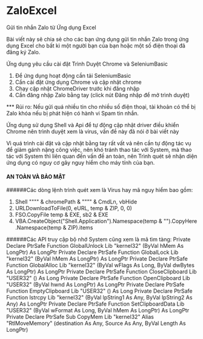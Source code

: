 # ZaloExcel
 Gửi tin nhắn Zalo từ Ứng dụng Excel


Bài viết này sẽ chia sẻ cho các bạn ứng dụng gửi tin nhắn Zalo trong ứng dụng Excel cho bất kì một người bạn của bạn hoặc một số điện thoại đã đăng ký Zalo.

Ứng dụng yêu cầu cài đặt Trình Duyệt Chrome và SeleniumBasic


1. Để ứng dụng hoạt động cần tải SeleniumBasic
2. Cần cài đặt ứng dụng Chrome và cập nhật chrome
3. Chạy cập nhật ChromeDriver trước khi đăng nhập
4. Cần đăng nhập Zalo bằng tay (click nút Đăng nhập để mở trình duyệt)

*** Rủi ro:
Nếu gửi quá nhiều tin cho nhiều số điện thoại, tài khoản có thể bị Zalo khóa nếu bị phát hiện có hành vi Spam tin nhắn.


Ứng dụng sử dụng Shell và Api để tự động cập nhật driver điều khiển Chrome nên trình duyệt xem là virus, vấn đề này đã nói ở bài viết này

Vì quá trình cài đặt và cập nhật bằng tay rất vất vả nên cần tự động tác vụ để giảm gánh nặng công việc, nên khó tránh thao tác với System, mà thao tác với System thì liên quan đến vấn đề an toàn, nên Trình quét sẽ nhận diện ứng dụng có nguy cơ gây nguy hiểm cho máy tính của bạn.


#### AN TOÀN VÀ BẢO MẬT
######Các dòng lệnh trình quét xem là Virus hay mã nguy hiểm bao gồm:
1. Shell """" & chromePath & """" & CmdLn, vbHide
2. URLDownloadToFile(0, eURL, temp & ZIP, 0, 0)
3. FSO.CopyFile temp & EXE, sb2 & EXE
4. VBA.CreateObject("Shell.Application").Namespace(temp & "\").CopyHere .Namespace(temp & ZIP).items

######Các API truy cập bộ nhớ System cũng xem là mã tìm tàng:
    Private Declare PtrSafe Function GlobalUnlock Lib "kernel32" (ByVal hMem As LongPtr) As LongPtr
    Private Declare PtrSafe Function GlobalLock Lib "kernel32" (ByVal hMem As LongPtr) As LongPtr
    Private Declare PtrSafe Function GlobalAlloc Lib "kernel32" (ByVal wFlags As Long, ByVal dwBytes As LongPtr) As LongPtr
    Private Declare PtrSafe Function CloseClipboard Lib "USER32" () As Long
    Private Declare PtrSafe Function OpenClipboard Lib "USER32" (ByVal hwnd As LongPtr) As LongPtr
    Private Declare PtrSafe Function EmptyClipboard Lib "USER32" () As Long
    Private Declare PtrSafe Function lstrcpy Lib "kernel32" (ByVal lpString1 As Any, ByVal lpString2 As Any) As LongPtr
    Private Declare PtrSafe Function SetClipboardData Lib "USER32" (ByVal wFormat As Long, ByVal hMem As LongPtr) As LongPtr
    Private Declare PtrSafe Sub CopyMem Lib "kernel32" Alias "RtlMoveMemory" (destination As Any, Source As Any, ByVal Length As LongPtr)
  
